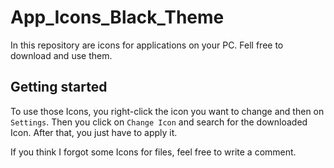 # App_Icons_Black_Theme

In this repository are icons for applications on your PC. Fell free to download and use them.

## Getting started
To use those Icons, you right-click the icon you want to change and then on `Settings`. Then you click on `Change Icon` and search for the downloaded Icon. After that, you just have to apply it.

If you think I forgot some Icons for files, feel free to write a comment.
